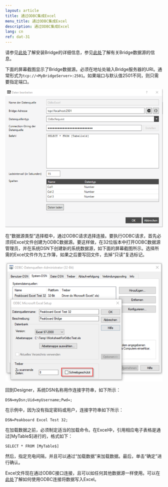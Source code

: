 ```yaml
---
layout: article
title: 通过ODBC集成Excel
menu_title: 通过ODBC集成Excel
description: 通过ODBC集成Excel
lang: cn
ref: dat-31
---
```


请参见[此处](/administration/01-cn-install.html)了解安装Bridge的详细信息，参见[此处](/data_sources/14-en-peakboard-bridge.html)了解有关Bridge数据源的信息。

下面的屏幕截图显示了Bridge数据源。必须在地址处输入Bridge服务器的URI。通常形式为`tcp://<MyBridgeServer>:2501`。如果端口与默认值2501不同，则只需要指定端口。

![ODBC login mask](/assets/images/data-sources/odbc-excel/odbc_form.png)

在“数据源类型”选择框中，通过ODBC请求选择连接。要执行ODBC请求，首先必须将Excel文件创建为ODBC数据源。要这样做，在32位版本中打开ODBC数据源管理员，并在系统DSN下创建新的系统数据源，如下面的屏幕截图所示。选择所需的Excel文件作为工作簿，如果之后要写回文件，去掉“只读”复选标记。

![ODBC Data Source](/assets/images/data-sources/odbc-excel/odbc.png)

回到Designer，系统DSN名称用作连接字符串，如下所示：

```
DSN=myDsn;Uid=myUsername;Pwd=;
```

在示例中，因为没有指定密码或用户，连接字符串如下所示：

```
DSN=Peakboard Excel Test 32;
```

在加载数据之前，必须制定适当的加载命令。在Excel中，引用相应电子表格是通过[MyTable$]进行的，格式如下：

```
SELECT * FROM [MyTable$]
```

然后，指定充电间隔，并且可以通过“加载数据”来加载数据。最后，单击“确定”进行确认。

Excel文件现在通过ODBC接口连接，且可以如任何其他数据源一样使用。可以在[此处](/scripting/Samples/12-cn-excel.html)了解如何使用ODBC连接将数据写入Excel。